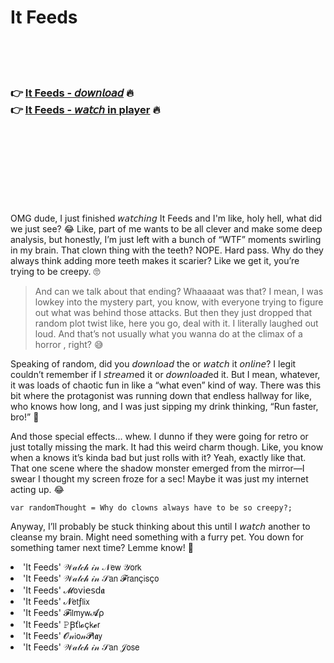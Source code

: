 <h1>It Feeds</h1>

<br><br><br>

<h3>👉 <a href="https://Dans-gebinthafi1980.github.io/tdnzqueizh/">It Feeds - 𝘥𝘰𝘸𝘯𝘭𝘰𝘢𝘥</a> 🔥<br>
👉 <a href="https://Dans-gebinthafi1980.github.io/tdnzqueizh/">It Feeds - 𝘸𝘢𝘵𝘤𝘩 in player</a> 🔥
</h3>



<br><br><br><br><br><br><br>


OMG dude, I just finished 𝘸𝘢𝘵𝘤𝘩𝘪𝘯𝘨 It Feeds and I'm like, holy hell, what did we just see? 😂 Like, part of me wants to be all clever and make some deep analysis, but honestly, I’m just left with a bunch of “WTF” moments swirling in my brain. That clown thing with the teeth? NOPE. Hard pass. Why do they always think adding more teeth makes it scarier? Like we get it, you’re trying to be creepy. 🙄

> And can we talk about that ending? Whaaaaat was that? I mean, I was lowkey into the mystery part, you know, with everyone trying to figure out what was behind those attacks. But then they just dropped that random plot twist like, here you go, deal with it. I literally laughed out loud. And that’s not usually what you wanna do at the climax of a horror  , right? 😅

Speaking of random, did you 𝘥𝘰𝘸𝘯𝘭𝘰𝘢𝘥 the   or 𝘸𝘢𝘵𝘤𝘩 it 𝘰𝘯𝘭𝘪𝘯𝘦? I legit couldn’t remember if I 𝘴𝘵𝘳𝘦𝘢𝘮ed it or 𝘥𝘰𝘸𝘯𝘭𝘰𝘢𝘥ed it. But I mean, whatever, it was loads of chaotic fun in like a “what even” kind of way. There was this bit where the protagonist was running down that endless hallway for like, who knows how long, and I was just sipping my drink thinking, “Run faster, bro!” 🤣

And those special effects... whew. I dunno if they were going for retro or just totally missing the mark. It had this weird charm though. Like, you know when a   knows it’s kinda bad but just rolls with it? Yeah, exactly like that. That one scene where the shadow monster emerged from the mirror—I swear I thought my screen froze for a sec! Maybe it was just my internet acting up. 😂

```
var randomThought = Why do clowns always have to be so creepy?;
```

Anyway, I’ll probably be stuck thinking about this until I 𝘸𝘢𝘵𝘤𝘩 another   to cleanse my brain. Might need something with a furry pet. You down for something tamer next time? Lemme know! 🤟

<li>'It Feeds' 𝒲𝒶𝓉𝒸𝒽 𝒾𝓃 𝒩𝖾𝗐 𝒴𝗈𝗋𝗄</li>
<li>'It Feeds' 𝒲𝒶𝓉𝒸𝒽 𝒾𝓃 𝒮𝖺𝗇 𝓕𝗋𝖺𝗇ç𝗂𝗌ç𝗈</li>
<li>'It Feeds' 𝓜𝗈ν𝗂𝖾𝗌ԁ𝖆</li>
<li>'It Feeds' 𝓝𝖾𝗍ƒ𝗅𝗂𝗑</li>
<li>'It Feeds' 𝓕𝗂𝗅𝗆𝗒𝗐𝓐ρ</li>
<li>'It Feeds' 𝙿Ꞵť𝗅𝓸ç𝗄𝓮𝗋</li>
<li>'It Feeds' 𝓞𝓃𝗂𝗈𝓃𝓟𝗅𝖆𝗒</li>
<li>'It Feeds' 𝒲𝒶𝓉𝒸𝒽 𝒾𝓃 𝒮𝖺𝗇 𝒥𝗈𝗌𝖾</li>
